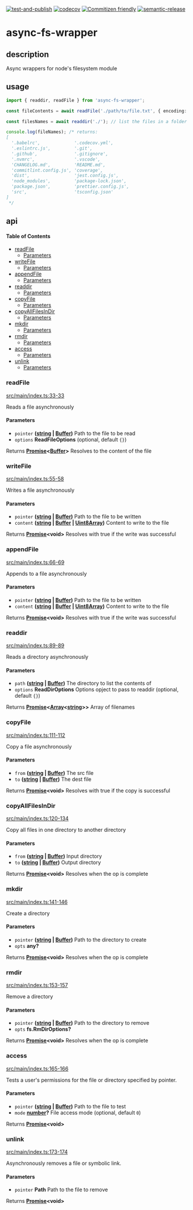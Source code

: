 [![test-and-publish](https://github.com/bbeesley/async-fs/actions/workflows/test-and-publish.yml/badge.svg)](https://github.com/bbeesley/async-fs/actions/workflows/test-and-publish.yml) [![codecov](https://codecov.io/gh/bbeesley/async-fs/branch/master/graph/badge.svg)](https://codecov.io/gh/bbeesley/async-fs) [![Commitizen friendly](https://img.shields.io/badge/commitizen-friendly-brightgreen.svg)](http://commitizen.github.io/cz-cli/) [![semantic-release](https://img.shields.io/badge/%20%20%F0%9F%93%A6%F0%9F%9A%80-semantic--release-e10079.svg)](https://github.com/semantic-release/semantic-release)

# async-fs-wrapper

## description

Async wrappers for node's filesystem module

## usage

```typescript
import { readdir, readFile } from 'async-fs-wrapper';

const fileContents = await readFile('./path/to/file.txt', { encoding: 'utf8' }); // get the content of a file

const filesNames = await readdir('./'); // list the files in a folder

console.log(fileNames); /* returns:
[
  '.babelrc',             '.codecov.yml',
  '.eslintrc.js',         '.git',
  '.github',              '.gitignore',
  '.nvmrc',               '.vscode',
  'CHANGELOG.md',         'README.md',
  'commitlint.config.js', 'coverage',
  'dist',                 'jest.config.js',
  'node_modules',         'package-lock.json',
  'package.json',         'prettier.config.js',
  'src',                  'tsconfig.json'
]
 */
```

## api

<!-- Generated by documentation.js. Update this documentation by updating the source code. -->

#### Table of Contents

*   [readFile](#readfile)
    *   [Parameters](#parameters)
*   [writeFile](#writefile)
    *   [Parameters](#parameters-1)
*   [appendFile](#appendfile)
    *   [Parameters](#parameters-2)
*   [readdir](#readdir)
    *   [Parameters](#parameters-3)
*   [copyFile](#copyfile)
    *   [Parameters](#parameters-4)
*   [copyAllFilesInDir](#copyallfilesindir)
    *   [Parameters](#parameters-5)
*   [mkdir](#mkdir)
    *   [Parameters](#parameters-6)
*   [rmdir](#rmdir)
    *   [Parameters](#parameters-7)
*   [access](#access)
    *   [Parameters](#parameters-8)
*   [unlink](#unlink)
    *   [Parameters](#parameters-9)

### readFile

[src/main/index.ts:33-33](https://github.com/bbeesley/async-fs/blob/e8824bcb0c760e7331dfa76193d11ca63290e810/src/main/index.ts#L33-L33 "Source code on GitHub")

Reads a file asynchronously

#### Parameters

*   `pointer` **([string](https://developer.mozilla.org/docs/Web/JavaScript/Reference/Global_Objects/String) | [Buffer](https://nodejs.org/api/buffer.html))** Path to the file to be read
*   `options` **ReadFileOptions**  (optional, default `{}`)

Returns **[Promise](https://developer.mozilla.org/docs/Web/JavaScript/Reference/Global_Objects/Promise)<[Buffer](https://nodejs.org/api/buffer.html)>** Resolves to the content of the file

### writeFile

[src/main/index.ts:55-58](https://github.com/bbeesley/async-fs/blob/e8824bcb0c760e7331dfa76193d11ca63290e810/src/main/index.ts#L55-L58 "Source code on GitHub")

Writes a file asynchronously

#### Parameters

*   `pointer` **([string](https://developer.mozilla.org/docs/Web/JavaScript/Reference/Global_Objects/String) | [Buffer](https://nodejs.org/api/buffer.html))** Path to the file to be written
*   `content` **([string](https://developer.mozilla.org/docs/Web/JavaScript/Reference/Global_Objects/String) | [Buffer](https://nodejs.org/api/buffer.html) | [Uint8Array](https://developer.mozilla.org/docs/Web/JavaScript/Reference/Global_Objects/Uint8Array))** Content to write to the file

Returns **[Promise](https://developer.mozilla.org/docs/Web/JavaScript/Reference/Global_Objects/Promise)\<void>** Resolves with true if the write was successful

### appendFile

[src/main/index.ts:66-69](https://github.com/bbeesley/async-fs/blob/e8824bcb0c760e7331dfa76193d11ca63290e810/src/main/index.ts#L66-L69 "Source code on GitHub")

Appends to a file asynchronously

#### Parameters

*   `pointer` **([string](https://developer.mozilla.org/docs/Web/JavaScript/Reference/Global_Objects/String) | [Buffer](https://nodejs.org/api/buffer.html))** Path to the file to be written
*   `content` **([string](https://developer.mozilla.org/docs/Web/JavaScript/Reference/Global_Objects/String) | [Buffer](https://nodejs.org/api/buffer.html) | [Uint8Array](https://developer.mozilla.org/docs/Web/JavaScript/Reference/Global_Objects/Uint8Array))** Content to write to the file

Returns **[Promise](https://developer.mozilla.org/docs/Web/JavaScript/Reference/Global_Objects/Promise)\<void>** Resolves with true if the write was successful

### readdir

[src/main/index.ts:89-89](https://github.com/bbeesley/async-fs/blob/e8824bcb0c760e7331dfa76193d11ca63290e810/src/main/index.ts#L89-L89 "Source code on GitHub")

Reads a directory asynchronously

#### Parameters

*   `path` **([string](https://developer.mozilla.org/docs/Web/JavaScript/Reference/Global_Objects/String) | [Buffer](https://nodejs.org/api/buffer.html))** The directory to list the contents of
*   `options` **ReadDirOptions** Options opject to pass to readdir (optional, default `{}`)

Returns **[Promise](https://developer.mozilla.org/docs/Web/JavaScript/Reference/Global_Objects/Promise)<[Array](https://developer.mozilla.org/docs/Web/JavaScript/Reference/Global_Objects/Array)<[string](https://developer.mozilla.org/docs/Web/JavaScript/Reference/Global_Objects/String)>>** Array of filenames

### copyFile

[src/main/index.ts:111-112](https://github.com/bbeesley/async-fs/blob/e8824bcb0c760e7331dfa76193d11ca63290e810/src/main/index.ts#L111-L112 "Source code on GitHub")

Copy a file asynchronously

#### Parameters

*   `from` **([string](https://developer.mozilla.org/docs/Web/JavaScript/Reference/Global_Objects/String) | [Buffer](https://nodejs.org/api/buffer.html))** The src file
*   `to` **([string](https://developer.mozilla.org/docs/Web/JavaScript/Reference/Global_Objects/String) | [Buffer](https://nodejs.org/api/buffer.html))** The dest file

Returns **[Promise](https://developer.mozilla.org/docs/Web/JavaScript/Reference/Global_Objects/Promise)\<void>** Resolves with true if the copy is successful

### copyAllFilesInDir

[src/main/index.ts:120-134](https://github.com/bbeesley/async-fs/blob/e8824bcb0c760e7331dfa76193d11ca63290e810/src/main/index.ts#L120-L134 "Source code on GitHub")

Copy all files in one directory to another directory

#### Parameters

*   `from` **([string](https://developer.mozilla.org/docs/Web/JavaScript/Reference/Global_Objects/String) | [Buffer](https://nodejs.org/api/buffer.html))** Input directory
*   `to` **([string](https://developer.mozilla.org/docs/Web/JavaScript/Reference/Global_Objects/String) | [Buffer](https://nodejs.org/api/buffer.html))** Output directory

Returns **[Promise](https://developer.mozilla.org/docs/Web/JavaScript/Reference/Global_Objects/Promise)\<void>** Resolves when the op is complete

### mkdir

[src/main/index.ts:141-146](https://github.com/bbeesley/async-fs/blob/e8824bcb0c760e7331dfa76193d11ca63290e810/src/main/index.ts#L141-L146 "Source code on GitHub")

Create a directory

#### Parameters

*   `pointer` **([string](https://developer.mozilla.org/docs/Web/JavaScript/Reference/Global_Objects/String) | [Buffer](https://nodejs.org/api/buffer.html))** Path to the directory to create
*   `opts` **any?** 

Returns **[Promise](https://developer.mozilla.org/docs/Web/JavaScript/Reference/Global_Objects/Promise)\<void>** Resolves when the op is complete

### rmdir

[src/main/index.ts:153-157](https://github.com/bbeesley/async-fs/blob/e8824bcb0c760e7331dfa76193d11ca63290e810/src/main/index.ts#L153-L157 "Source code on GitHub")

Remove a directory

#### Parameters

*   `pointer` **([string](https://developer.mozilla.org/docs/Web/JavaScript/Reference/Global_Objects/String) | [Buffer](https://nodejs.org/api/buffer.html))** Path to the directory to remove
*   `opts` **fs.RmDirOptions?** 

Returns **[Promise](https://developer.mozilla.org/docs/Web/JavaScript/Reference/Global_Objects/Promise)\<void>** Resolves when the op is complete

### access

[src/main/index.ts:165-166](https://github.com/bbeesley/async-fs/blob/e8824bcb0c760e7331dfa76193d11ca63290e810/src/main/index.ts#L165-L166 "Source code on GitHub")

Tests a user's permissions for the file or directory specified by pointer.

#### Parameters

*   `pointer` **([string](https://developer.mozilla.org/docs/Web/JavaScript/Reference/Global_Objects/String) | [Buffer](https://nodejs.org/api/buffer.html))** Path to the file to test
*   `mode` **[number](https://developer.mozilla.org/docs/Web/JavaScript/Reference/Global_Objects/Number)?** File access mode (optional, default `0`)

Returns **[Promise](https://developer.mozilla.org/docs/Web/JavaScript/Reference/Global_Objects/Promise)\<void>** 

### unlink

[src/main/index.ts:173-174](https://github.com/bbeesley/async-fs/blob/e8824bcb0c760e7331dfa76193d11ca63290e810/src/main/index.ts#L173-L174 "Source code on GitHub")

Asynchronously removes a file or symbolic link.

#### Parameters

*   `pointer` **Path** Path to the file to remove

Returns **[Promise](https://developer.mozilla.org/docs/Web/JavaScript/Reference/Global_Objects/Promise)\<void>** 
